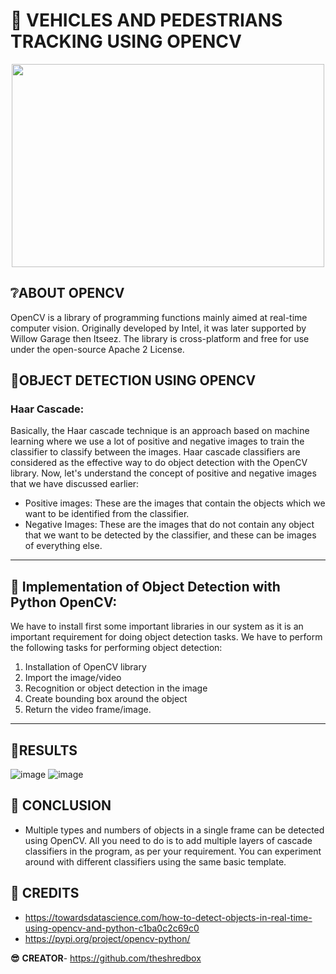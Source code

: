 # 🚗 **VEHICLES AND PEDESTRIANS TRACKING USING OPENCV**

<p align="center">
  <img width="500" height="325" src="https://ckhconsulting.com/wp-content/uploads/2020/11/object-detection.gif">
</p>

## ❔**ABOUT OPENCV**

OpenCV is a library of programming functions mainly aimed at real-time computer vision. 
Originally developed by Intel, it was later supported by Willow Garage then Itseez. 
The library is cross-platform and free for use under the open-source Apache 2 License.

## 📗**OBJECT DETECTION USING OPENCV**

### Haar Cascade:
Basically, the Haar cascade technique is an approach based on machine learning where we use a lot of positive and negative images to train the classifier to classify between the images. Haar cascade classifiers are considered as the effective way to do object detection with the OpenCV library. Now, let's understand the concept of positive and negative images that we have discussed earlier:

* Positive images: These are the images that contain the objects which we want to be identified from the classifier.
* Negative Images: These are the images that do not contain any object that we want to be detected by the classifier, and these can be images of everything else.

---

## :pushpin: **Implementation of Object Detection with Python OpenCV:**
We have to install first some important libraries in our system as it is an important requirement for doing object detection tasks. We have to perform the following tasks for performing object detection:

1. Installation of OpenCV library
2. Import the image/video
3. Recognition or object detection in the image
4. Create bounding box around the object
5. Return the video frame/image.

---

## 🎯**RESULTS**
![image](https://user-images.githubusercontent.com/36481036/196929844-2bb1f416-3a4d-4d0a-8b04-15b06e7c2e82.png)
![image](https://user-images.githubusercontent.com/36481036/196929969-92b7797c-0232-4a74-93dc-dededcbcea14.png)



## :page_facing_up: **CONCLUSION**
* Multiple types and numbers of objects in a single frame can be detected using OpenCV. 
All you need to do is to add multiple layers of cascade classifiers in the program, as per your requirement. 
You can experiment around with different classifiers using the same basic template.

## :bust_in_silhouette: **CREDITS**
* https://towardsdatascience.com/how-to-detect-objects-in-real-time-using-opencv-and-python-c1ba0c2c69c0
* https://pypi.org/project/opencv-python/

**:sunglasses:** **CREATOR**- https://github.com/theshredbox
